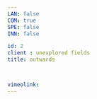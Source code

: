 ```yaml
---
LAN: false  
COM: true
SPE: false
INN: false

id: 2
client : unexplored fields
title: outwards



vimeolink: 
---
```


